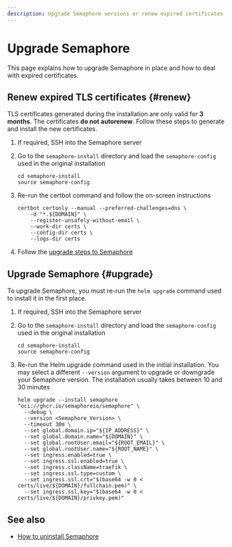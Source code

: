 ```yaml
---
description: Upgrade Semaphore versions or renew expired certificates
---
```


# Upgrade Semaphore

This page explains how to upgrade Semaphore in place and how to deal with expired certificates.

## Renew expired TLS certificates {#renew}

TLS certificates generated during the installation are only valid for **3 months**. The certificates **do not autorenew**. Follow these steps to generate and install the new certificates.

<Steps>

1. If required, SSH into the Semaphore server

2. Go to the `semaphore-install` directory and load the `semaphore-config` used in the original installation

    ```shell title="Load Semaphore and cloud configuration"
    cd semaphore-install
    source semaphore-config
    ```

3. Re-run the certbot command and follow the on-screen instructions

    ```shell title="Create certificates with certbot"
    certbot certonly --manual --preferred-challenges=dns \
        -d "*.${DOMAIN}" \
        --register-unsafely-without-email \
        --work-dir certs \
        --config-dir certs \
        --logs-dir certs
    ```

4. Follow the [upgrade steps to Semaphore](#upgrade)

</Steps>

## Upgrade Semaphore {#upgrade}

To upgrade Semaphore, you must re-run the `helm upgrade` command used to install it in the first place.

<Steps>

1. If required, SSH into the Semaphore server

2. Go to the `semaphore-install` directory and load the `semaphore-config` used in the original installation

    ```shell title="Load Semaphore and cloud configuration"
    cd semaphore-install
    source semaphore-config
    ```

3. Re-run the Helm upgrade command used in the initial installation. You may select a different `--version` argument to upgrade or downgrade your Semaphore version. The installation usually takes between 10 and 30 minutes

    ```shell title="Remote shell:  install Semaphore"
    helm upgrade --install semaphore "oci://ghcr.io/semaphoreio/semaphore" \
      --debug \
      --version <Semaphore_Version> \
      --timeout 30m \
      --set global.domain.ip="${IP_ADDRESS}" \
      --set global.domain.name="${DOMAIN}" \
      --set global.rootUser.email="${ROOT_EMAIL}" \
      --set global.rootUser.name="${ROOT_NAME}" \
      --set ingress.enabled=true \
      --set ingress.ssl.enabled=true \
      --set ingress.className=traefik \
      --set ingress.ssl.type=custom \
      --set ingress.ssl.crt="$(base64 -w 0 < certs/live/${DOMAIN}/fullchain.pem)" \
      --set ingress.ssl.key="$(base64 -w 0 < certs/live/${DOMAIN}/privkey.pem)"
    ```

</Steps>

## See also

- [How to uninstall Semaphore](./uninstall-semaphore)

